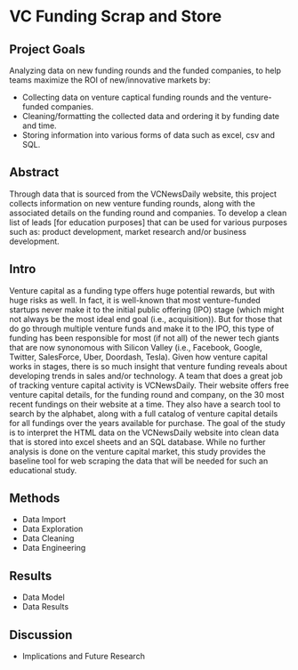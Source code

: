 # VC Funding Scrap and Store

## Project Goals
Analyzing data on new funding rounds and the funded companies, to help teams maximize the ROI of new/innovative markets by:
- Collecting data on venture captical funding rounds and the venture-funded companies.
- Cleaning/formatting the collected data and ordering it by funding date and time.
- Storing information into various forms of data such as excel, csv and SQL.

## Abstract
Through data that is sourced from the VCNewsDaily website, this project collects information on new venture funding rounds, along with the associated details on the funding round and companies. To develop a clean list of leads [for education purposes] that can be used for various purposes such as: product development, market research and/or business development.

## Intro
  Venture capital as a funding type offers huge potential rewards, but with huge risks as well. In fact, it is well-known that most venture-funded startups never make it to the initial public offering (IPO) stage (which might not always be the most ideal end goal (i.e., acquisition)). But for those that do go through multiple venture funds and make it to the IPO, this type of funding has been responsible for most (if not all) of the newer tech giants that are now synonomous with Silicon Valley (i.e., Facebook, Google, Twitter, SalesForce, Uber, Doordash, Tesla). Given how venture capital works in stages, there is so much insight that venture funding reveals about developing trends in sales and/or technology.
  A team that does a great job of tracking venture capital activity is VCNewsDaily. Their website offers free venture capital details, for the funding round and company, on the 30 most recent fundings on their website at a time. They also have a search tool to search by the alphabet, along with a full catalog of venture capital details for all fundings over the years available for purchase. The goal of the study is to interpret the HTML data on the VCNewsDaily website into clean data that is stored into excel sheets and an SQL database. While no further analysis is done on the venture capital market, this study provides the baseline tool for web scraping the data that will be needed for such an educational study.

## Methods
- Data Import
- Data Exploration
- Data Cleaning
- Data Engineering

## Results
- Data Model
- Data Results

## Discussion
- Implications and Future Research
